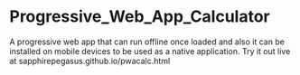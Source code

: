 # Progressive_Web_App_Calculator

A progressive web app that can run offline once loaded and also it can be installed on mobile devices to be used as a native application. 
Try it out live at sapphirepegasus.github.io/pwacalc.html 

